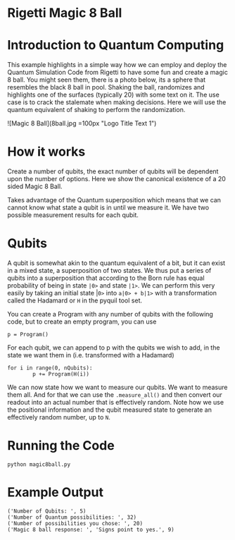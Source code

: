 # Rigetti Magic 8 Ball

# Introduction to Quantum Computing

This example highlights in a simple way how we can employ and deploy the Quantum Simulation Code from Rigetti to have some fun and create a magic 8 ball. You might seen them, there is a photo below, its a sphere that resembles the black 8 ball in pool. Shaking the ball, randomizes and highlights one of the surfaces (typically 20) with some text on it. The use case is to crack the stalemate when making decisions. Here we will use the quantum equivalent of shaking to perform the randomization.  

![Magic 8 Ball](8ball.jpg =100px "Logo Title Text 1")

# How it works

Create a number of qubits, the exact number of qubits will be dependent upon the number of options. Here we show the canonical existence of a 20 sided Magic 8 Ball. 

Takes advantage of the Quantum superposition which means that we can cannot know what state a qubit is in until we measure it. We have two possible measurement results for each qubit. 

# Qubits

A qubit is somewhat akin to the quantum equivalent of a bit, but it can exist in a mixed state, a superposition of two states. We thus put a series of qubits into a superposition that according to the Born rule has equal probability of being in state `|0>` and state `|1>`. We can perform this very easily by taking an initial state |`0>` into `a|0> + b|1>` with a transformation called the Hadamard or `H` in the pyquil tool set.

You can create a Program with any number of qubits with the following code, but to create an empty program, you can use

`p = Program()`

For each qubit, we can append to p with the qubits we wish to add, in the state we want them in (i.e. transformed with a Hadamard)

```
for i in range(0, nQubits):
        p += Program(H(i))
```

We can now state how we want to measure our qubits. We want to measure them all. And for that we can use the `.measure_all()` and then convert our readout into an actual number that is effectively random. Note how we use the positional information and the qubit measured state to generate an effectively random number, up to `N`.

# Running the Code

`python magic8ball.py`

# Example Output

```
('Number of Qubits: ', 5)
('Number of Quantum possibilities: ', 32)
('Number of possibilities you chose: ', 20)
('Magic 8 ball response: ', 'Signs point to yes.', 9)
```










